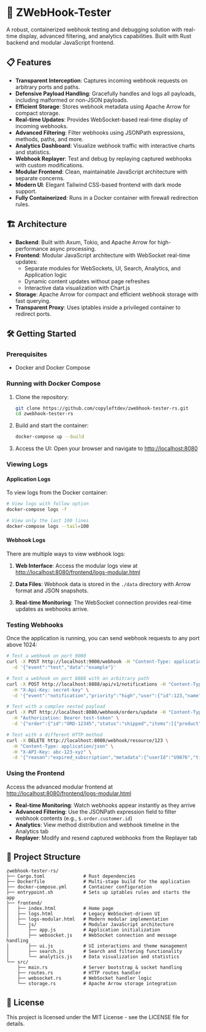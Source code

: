 # 🚀 ZWebHook-Tester

A robust, containerized webhook testing and debugging solution with real-time display, advanced filtering, and analytics capabilities. Built with Rust backend and modular JavaScript frontend.

## 📋 Features

- **Transparent Interception**: Captures incoming webhook requests on arbitrary ports and paths.
- **Defensive Payload Handling**: Gracefully handles and logs all payloads, including malformed or non-JSON payloads.
- **Efficient Storage**: Stores webhook metadata using Apache Arrow for compact storage.
- **Real-time Updates**: Provides WebSocket-based real-time display of incoming webhooks.
- **Advanced Filtering**: Filter webhooks using JSONPath expressions, methods, paths, and more.
- **Analytics Dashboard**: Visualize webhook traffic with interactive charts and statistics.
- **Webhook Replayer**: Test and debug by replaying captured webhooks with custom modifications.
- **Modular Frontend**: Clean, maintainable JavaScript architecture with separate concerns.
- **Modern UI**: Elegant Tailwind CSS-based frontend with dark mode support.
- **Fully Containerized**: Runs in a Docker container with firewall redirection rules.

## 🏗️ Architecture

- **Backend**: Built with Axum, Tokio, and Apache Arrow for high-performance async processing.
- **Frontend**: Modular JavaScript architecture with WebSocket real-time updates:
  - Separate modules for WebSockets, UI, Search, Analytics, and Application logic
  - Dynamic content updates without page refreshes
  - Interactive data visualization with Chart.js
- **Storage**: Apache Arrow for compact and efficient webhook storage with fast querying.
- **Transparent Proxy**: Uses iptables inside a privileged container to redirect ports.

## 🛠️ Getting Started

### Prerequisites

- Docker and Docker Compose

### Running with Docker Compose

1. Clone the repository:
   ```bash
   git clone https://github.com/copyleftdev/zwebhook-tester-rs.git
   cd zwebhook-tester-rs
   ```

2. Build and start the container:
   ```bash
   docker-compose up --build
   ```

3. Access the UI:
   Open your browser and navigate to [http://localhost:8080](http://localhost:8080)

### Viewing Logs

#### Application Logs

To view logs from the Docker container:

```bash
# View logs with follow option
docker-compose logs -f

# View only the last 100 lines
docker-compose logs --tail=100
```

#### Webhook Logs

There are multiple ways to view webhook logs:

1. **Web Interface**: Access the modular logs view at [http://localhost:8080/frontend/logs-modular.html](http://localhost:8080/frontend/logs-modular.html)

2. **Data Files**: Webhook data is stored in the `./data` directory with Arrow format and JSON snapshots.

3. **Real-time Monitoring**: The WebSocket connection provides real-time updates as webhooks arrive.

### Testing Webhooks

Once the application is running, you can send webhook requests to any port above 1024:

```bash
# Test a webhook on port 9000
curl -X POST http://localhost:9000/webhook -H "Content-Type: application/json" \
  -d '{"event":"test","data":"example"}'

# Test a webhook on port 8888 with an arbitrary path
curl -X POST http://localhost:8888/api/v1/notifications -H "Content-Type: application/json" \
  -H "X-Api-Key: secret-key" \
  -d '{"event":"notification","priority":"high","user":{"id":123,"name":"John Doe"}}'

# Test with a complex nested payload
curl -X PUT http://localhost:8080/webhook/orders/update -H "Content-Type: application/json" \
  -H "Authorization: Bearer test-token" \
  -d '{"order":{"id":"ORD-12345","status":"shipped","items":[{"product":"T-shirt","quantity":2,"price":19.99},{"product":"Jeans","quantity":1,"price":59.99}],"customer":{"id":"CUST-789","email":"jane@example.com"},"total":99.97}}'

# Test with a different HTTP method
curl -X DELETE http://localhost:8080/webhook/resource/123 \
  -H "Content-Type: application/json" \
  -H "X-API-Key: abc-123-xyz" \
  -d '{"reason":"expired_subscription","metadata":{"userId":"U9876","timestamp":"2023-05-15T10:30:00Z"}}'
```

### Using the Frontend

Access the advanced modular frontend at [http://localhost:8080/frontend/logs-modular.html](http://localhost:8080/frontend/logs-modular.html)

- **Real-time Monitoring**: Watch webhooks appear instantly as they arrive
- **Advanced Filtering**: Use the JSONPath expression field to filter webhook contents (e.g., `$.order.customer.id`)
- **Analytics**: View method distribution and webhook timeline in the Analytics tab
- **Replayer**: Modify and resend captured webhooks from the Replayer tab

## 🧩 Project Structure

```
zwebhook-tester-rs/
├── Cargo.toml              # Rust dependencies
├── Dockerfile              # Multi-stage build for the application
├── docker-compose.yml      # Container configuration
├── entrypoint.sh           # Sets up iptables rules and starts the app
├── frontend/
│   ├── index.html          # Home page
│   ├── logs.html           # Legacy WebSocket-driven UI
│   ├── logs-modular.html   # Modern modular implementation
│   └── js/                 # Modular JavaScript architecture
│       ├── app.js          # Application initialization
│       ├── websocket.js    # WebSocket connection and message handling
│       ├── ui.js           # UI interactions and theme management
│       ├── search.js       # Search and filtering functionality
│       └── analytics.js    # Data visualization and statistics
└── src/
    ├── main.rs             # Server bootstrap & socket handling
    ├── routes.rs           # HTTP routes handler
    ├── websocket.rs        # WebSocket handler logic
    └── storage.rs          # Apache Arrow storage integration
```

## 📝 License

This project is licensed under the MIT License - see the LICENSE file for details.
